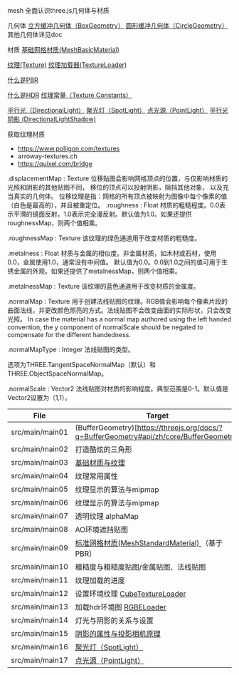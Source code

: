 mesh 全面认识three.js几何体与材质

几何体
[立方缓冲几何体（BoxGeometry）](https://threejs.org/docs/#api/zh/geometries/BoxGeometry)
[圆形缓冲几何体（CircleGeometry）](https://threejs.org/docs/?q=geometry#api/zh/geometries/CircleGeometry)
其他几何体详见doc

材质
[基础网格材质(MeshBasicMaterial)](https://threejs.org/docs/#api/zh/materials/MeshBasicMaterial)

[纹理(Texture)](https://threejs.org/docs/?q=Text#api/zh/textures/Texture)
[纹理加载器(TextureLoader)](https://threejs.org/docs/?q=TextureLoader#api/zh/loaders/TextureLoader)



[什么是PBR](https://zhuanlan.zhihu.com/p/342484575)

[什么是HDR](https://www.zhihu.com/question/19774840)
[纹理常量（Texture Constants）](https://threejs.org/docs/?q=texture#api/zh/constants/Textures)


[平行光（DirectionalLight）](https://threejs.org/docs/?q=Dire#api/zh/lights/DirectionalLight)
[聚光灯（SpotLight）](https://threejs.org/docs/?q=spot#api/zh/lights/SpotLight)
[点光源（PointLight）](https://threejs.org/docs/#api/zh/lights/PointLight)
[平行光阴影 (DirectionalLightShadow)](https://threejs.org/docs/#api/zh/lights/shadows/DirectionalLightShadow)


获取纹理材质
- https://www.poliigon.com/textures
- arroway-textures.ch
- https://quixel.com/bridge

.displacementMap : Texture
位移贴图会影响网格顶点的位置，与仅影响材质的光照和阴影的其他贴图不同，
移位的顶点可以投射阴影，阻挡其他对象， 以及充当真实的几何体。
位移纹理是指：网格的所有顶点被映射为图像中每个像素的值（白色是最高的），并且被重定位。
.roughness : Float
材质的粗糙程度。0.0表示平滑的镜面反射，1.0表示完全漫反射。默认值为1.0。如果还提供roughnessMap，则两个值相乘。

.roughnessMap : Texture
该纹理的绿色通道用于改变材质的粗糙度。

.metalness : Float
材质与金属的相似度。非金属材质，如木材或石材，使用0.0，金属使用1.0，通常没有中间值。 默认值为0.0。0.0到1.0之间的值可用于生锈金属的外观。如果还提供了metalnessMap，则两个值相乘。

.metalnessMap : Texture
该纹理的蓝色通道用于改变材质的金属度。

.normalMap : Texture
用于创建法线贴图的纹理。RGB值会影响每个像素片段的曲面法线，并更改颜色照亮的方式。法线贴图不会改变曲面的实际形状，只会改变光照。 In case the material has a normal map authored using the left handed convention, the y component of normalScale should be negated to compensate for the different handedness.

.normalMapType : Integer
法线贴图的类型。

选项为THREE.TangentSpaceNormalMap（默认）和THREE.ObjectSpaceNormalMap。

.normalScale : Vector2
法线贴图对材质的影响程度。典型范围是0-1。默认值是Vector2设置为（1,1）。

| File   | Target                                      |
| ------ | ------------------------------------------- |
| src/main/main01 | (BufferGeometry)[https://threejs.org/docs/?q=BufferGeometry#api/zh/core/BufferGeometry]                 |
| src/main/main02 | 打造酷炫的三角形                        |
| src/main/main03 | [基础材质与纹理](https://threejs.org/docs/#api/zh/materials/MeshBasicMaterial)                           |
| src/main/main04 | 纹理常用属性                              |
| src/main/main05 | 纹理显示的算法与mipmap |
| src/main/main06 | 纹理显示的算法与mipmap                    |
| src/main/main07 | 透明纹理 alphaMap                    |
| src/main/main08 | AO环境遮挡贴图              |
| src/main/main09 | [标准网格材质(MeshStandardMaterial) ](https://threejs.org/docs/?q=MeshStandardMaterial#api/zh/materials/MeshStandardMaterial) （基于PBR）                          |
| src/main/main10   | 粗糙度与粗糙度贴图/金属贴图、法线贴图               |
| src/main/main11   | 纹理加载的进度              |
| src/main/main12   | 设置环境纹理 [CubeTextureLoader](https://threejs.org/docs/?q=CubeTextureLoader#api/zh/loaders/CubeTextureLoader)   |
| src/main/main13   | 加载hdr环境图 [RGBELoader](https://threejs.org/docs/?q=DataTexture#api/zh/loaders/DataTextureLoader)|
| src/main/main14   | 灯光与阴影的关系与设置  |
| src/main/main15   | [阴影的属性与投影相机原理](https://threejs.org/docs/#api/zh/lights/shadows/DirectionalLightShadow)  |
| src/main/main16   | [聚光灯（SpotLight）](https://threejs.org/docs/?q=spot#api/zh/lights/SpotLight)  |
| src/main/main17   | [点光源（PointLight）](https://threejs.org/docs/#api/zh/lights/PointLight)  |










